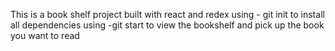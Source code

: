 This is a book shelf project built with react and redex
using - git init to install all dependencies
using -git start to view the bookshelf and pick up the book you want to read
